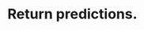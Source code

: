#  Return predictions.

<api-endpoint openapi-path="../../apispec_1.json" method="GET" endpoint="/get_predictions"/>